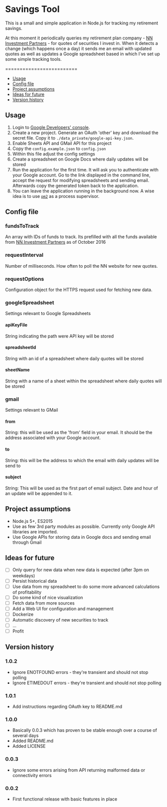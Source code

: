 # Savings Tool

This is a small and simple application in Node.js for tracking my retirement savings.

At this moment it periodically queries my retirement plan company - [NN Investment Partners](https://www.nntfi.pl/) - for quotes of securities I invest in. When it detects a change (which happens once a day) it sends me an email with updated quotes as well as updates a Google spreadsheet based in which I've set up some simple tracking tools.

=========================

* [Usage](#usage)
* [Config file](#config-file)
* [Project assumptions](#project-assumptions)
* [Ideas for future](#ideas-for-future)
* [Version history](#version-history)

## Usage

1. Login to [Google Developers' console](https://console.developers.google.com).
1. Create a new project. Generate an OAuth 'other' key and download the secret file. Copy it to `./data_private/google-api-key.json`.
1. Enable Sheets API and GMail API for this project
1. Copy the `config.example.json` to `config.json` 
1. Within this file adjust the config settings
1. Create a spreadsheet on Google Docs where daily updates will be stored
1. Run the application for the first time. It will ask you to authenticate with your Google account. Go to the link displayed in the command line, accept the request for modifying spreadsheets and sending email. Afterwards copy the generated token back to the application.
1. You can leave the application running in the background now. A wise idea is to use [`pm2`](http://pm2.keymetrics.io/) as a process supervisor.

## Config file

### fundsToTrack

An array with IDs of funds to track. Its prefilled with all the funds available from [NN Investment Partners](https://www.nntfi.pl/) as of October 2016

### requestInterval

Number of milliseconds. How often to poll the NN website for new quotes. 

### requestOptions

Configuration object for the HTTPS request used for fetching new data.

### googleSpreadsheet

Settings relevant to Google Spreadsheets

#### apiKeyFile

String indicating the path were API key will be stored

#### spreadsheetId

String with an id of a spreadsheet where daily quotes will be stored

#### sheetName

String with a name of a sheet within the spreadsheet where daily quotes will be stored

### gmail

Settings relevant to GMail

#### from

String: this will be used as the 'from' field in your email. It should be the address associated with your Google account.

#### to

String: this will be the address to which the email with daily updates will be send to

#### subject

String: This will be used as the first part of email subject. Date and hour of an update will be appended to it.

## Project assumptions

* Node.js 5+, ES2015
* Use as few 3rd party modules as possible. Currently only Google API libraries are imported.
* Use Google APIs for storing data in Google docs and sending email through Gmail

## Ideas for future

* [ ] Only query for new data when new data is expected (after 3pm on weekdays)
* [ ] Persist historical data
* [ ] Use data from my spreadsheet to do some more advanced calculations of profitability 
* [ ] Do some kind of nice visualization
* [ ] Fetch data from more sources
* [ ] Add a Web UI for configuration and management
* [ ] Dockerize
* [ ] Automatic discovery of new securities to track
* [ ] ...
* [ ] Profit

## Version history

### 1.0.2

* Ignore ENOTFOUND errors - they're transient and should not stop polling
* Ignore ETIMEDOUT errors - they're transient and should not stop polling

### 1.0.1

* Add instructions regarding OAuth key to README.md

### 1.0.0

* Basically 0.0.3 which has proven to be stable enough over a course of several days
* Added README.md
* Added LICENSE

### 0.0.3

* Ignore some errors arising from API returning malformed data or connectivity errors

### 0.0.2

* First functional release with basic features in place
